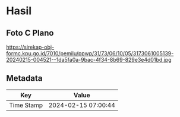# Hasil

## Foto C Plano

https://sirekap-obj-formc.kpu.go.id/7010/pemilu/ppwp/31/73/06/10/05/3173061005139-20240215-004521--1da5fa0a-9bac-4f34-8b69-829e3e4d01bd.jpg


## Metadata

| Key        | Value               |
| ---------- | ------------------- |
| Time Stamp | 2024-02-15 07:00:44 |




